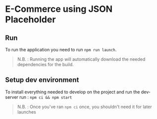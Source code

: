 # E-Commerce using JSON Placeholder

## Run

To run the application you need to run `npm run launch`.

> N.B. : Running the app will automatically download the needed dependencies for the build.


## Setup dev environment

To install everything needed to develop on the project and run the dev-server run : `npm ci && npm start`

> N.B. : Once you've ran `npm ci` once, you shouldn't need it for later launches
